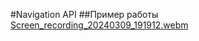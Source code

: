 #Navigation API
##Пример работы
[Screen_recording_20240309_191912.webm](https://github.com/NikitaBagulov/NavigationAPI/assets/117837048/646f2af0-0a2b-4864-98cd-a75101e94538)
